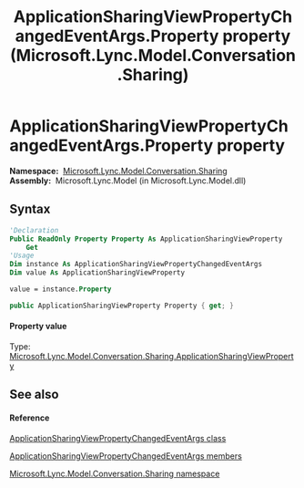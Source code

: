 ﻿---
title: ApplicationSharingViewPropertyChangedEventArgs.Property property  (Microsoft.Lync.Model.Conversation.Sharing)
TOCTitle: 'Property property '
ms:assetid: P:Microsoft.Lync.Model.Conversation.Sharing.ApplicationSharingViewPropertyChangedEventArgs.Property_DI_3_UC_OCS14MrefLyncWPF
ms:mtpsurl: https://msdn.microsoft.com/en-us/library/microsoft.lync.model.conversation.sharing.applicationsharingviewpropertychangedeventargs.property_di_3_uc_ocs14mreflyncwpf(v=office.15)
ms:contentKeyID: 56370990
ms.date: 07/28/2014
mtps_version: v=office.15
f1_keywords:
- Microsoft.Lync.Model.Conversation.Sharing.ApplicationSharingViewPropertyChangedEventArgs.Property
dev_langs:
- CSharp
- JScript
- VB
- other
---

# ApplicationSharingViewPropertyChangedEventArgs.Property property

**Namespace:**  [Microsoft.Lync.Model.Conversation.Sharing](microsoft-lync-model-conversation-sharing-namespace_2.md)  
**Assembly:**  Microsoft.Lync.Model (in Microsoft.Lync.Model.dll)

## Syntax

``` vb
'Declaration
Public ReadOnly Property Property As ApplicationSharingViewProperty
    Get
'Usage
Dim instance As ApplicationSharingViewPropertyChangedEventArgs
Dim value As ApplicationSharingViewProperty

value = instance.Property
```

``` csharp
public ApplicationSharingViewProperty Property { get; }
```

#### Property value

Type: [Microsoft.Lync.Model.Conversation.Sharing.ApplicationSharingViewProperty](applicationsharingviewproperty-enumeration-microsoft-lync-model-conversation-sharing_2.md)  

## See also

#### Reference

[ApplicationSharingViewPropertyChangedEventArgs class](applicationsharingviewpropertychangedeventargs-class-microsoft-lync-model-conversation-sharing_2.md)

[ApplicationSharingViewPropertyChangedEventArgs members](applicationsharingviewpropertychangedeventargs-members-microsoft-lync-model-conversation-sharing_2.md)

[Microsoft.Lync.Model.Conversation.Sharing namespace](microsoft-lync-model-conversation-sharing-namespace_2.md)

